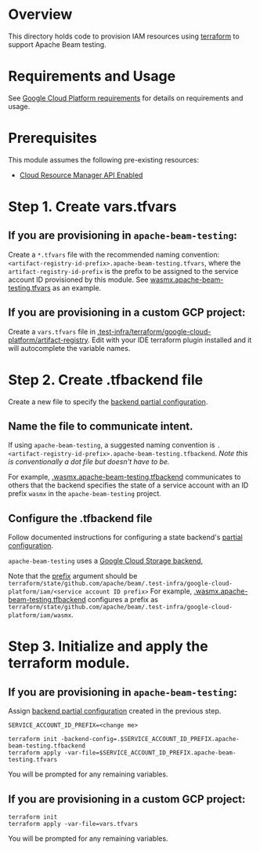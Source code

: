 <!--
    Licensed to the Apache Software Foundation (ASF) under one
    or more contributor license agreements.  See the NOTICE file
    distributed with this work for additional information
    regarding copyright ownership.  The ASF licenses this file
    to you under the Apache License, Version 2.0 (the
    "License"); you may not use this file except in compliance
    with the License.  You may obtain a copy of the License at

      http://www.apache.org/licenses/LICENSE-2.0

    Unless required by applicable law or agreed to in writing,
    software distributed under the License is distributed on an
    "AS IS" BASIS, WITHOUT WARRANTIES OR CONDITIONS OF ANY
    KIND, either express or implied.  See the License for the
    specific language governing permissions and limitations
    under the License.
-->

# Overview

This directory holds code to provision IAM resources using [terraform](https://terraform.io) to support Apache Beam
testing.

# Requirements and Usage

See [Google Cloud Platform requirements](../../google-cloud-platform/README.md)
for details on requirements and usage.

# Prerequisites

This module assumes the following pre-existing resources:

- [Cloud Resource Manager API Enabled](https://console.cloud.google.com/apis/library/cloudresourcemanager.googleapis.com)

# Step 1. Create vars.tfvars

## If you are provisioning in `apache-beam-testing`:

Create a `*.tfvars` file with the recommended naming convention:
`<artifact-registry-id-prefix>.apache-beam-testing.tfvars`, where the `artifact-registry-id-prefix`
is the prefix to be assigned to the service account ID provisioned by this module.
See [wasmx.apache-beam-testing.tfvars](wasmx.apache-beam-testing.tfvars) as an example.

## If you are provisioning in a custom GCP project:

Create a `vars.tfvars` file
in [.test-infra/terraform/google-cloud-platform/artifact-registry](.).
Edit with your IDE terraform plugin installed and it will autocomplete the
variable names.

# Step 2. Create .tfbackend file

Create a new file to specify the
[backend partial configuration](https://developer.hashicorp.com/terraform/language/settings/backends/configuration#partial-configuration).

## Name the file to communicate intent.

If using `apache-beam-testing`, a suggested naming convention is
`.<artifact-registry-id-prefix>.apache-beam-testing.tfbackend`. *Note this is conventionally a dot file but doesn't have to be.*

For example, [.wasmx.apache-beam-testing.tfbackend](.wasmx.apache-beam-testing.tfbackend) communicates
to others that the backend specifies the state of a service account with an ID prefix `wasmx` in the
`apache-beam-testing` project.

## Configure the .tfbackend file

Follow documented instructions for configuring a state backend's
[partial configuration](https://developer.hashicorp.com/terraform/language/settings/backends/configuration#partial-configuration).

`apache-beam-testing` uses a
[Google Cloud Storage backend](https://developer.hashicorp.com/terraform/language/settings/backends/gcs), 

Note that the [prefix](https://developer.hashicorp.com/terraform/language/settings/backends/gcs#prefix)
argument should be `terraform/state/github.com/apache/beam/.test-infra/google-cloud-platform/iam/<service account ID prefix>`
For example, [.wasmx.apache-beam-testing.tfbackend](.wasmx.apache-beam-testing.tfbackend) configures a prefix
as `terraform/state/github.com/apache/beam/.test-infra/google-cloud-platform/iam/wasmx`.

# Step 3. Initialize and apply the terraform module.

## If you are provisioning in `apache-beam-testing`:

Assign [backend partial configuration](https://developer.hashicorp.com/terraform/language/settings/backends/configuration#partial-configuration)
created in the previous step.

```
SERVICE_ACCOUNT_ID_PREFIX=<change me>
```

```
terraform init -backend-config=.$SERVICE_ACCOUNT_ID_PREFIX.apache-beam-testing.tfbackend
terraform apply -var-file=$SERVICE_ACCOUNT_ID_PREFIX.apache-beam-testing.tfvars
```

You will be prompted for any remaining variables.

## If you are provisioning in a custom GCP project:

```
terraform init
terraform apply -var-file=vars.tfvars
```

You will be prompted for any remaining variables.

